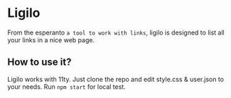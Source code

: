 # Ligilo

From the esperanto ```a tool to work with links```, ligilo is designed to list all your links in a nice web page.

## How to use it?

Ligilo works with 11ty. Just clone the repo and edit style.css & user.json to your needs.
Run ```npm start``` for local test.
